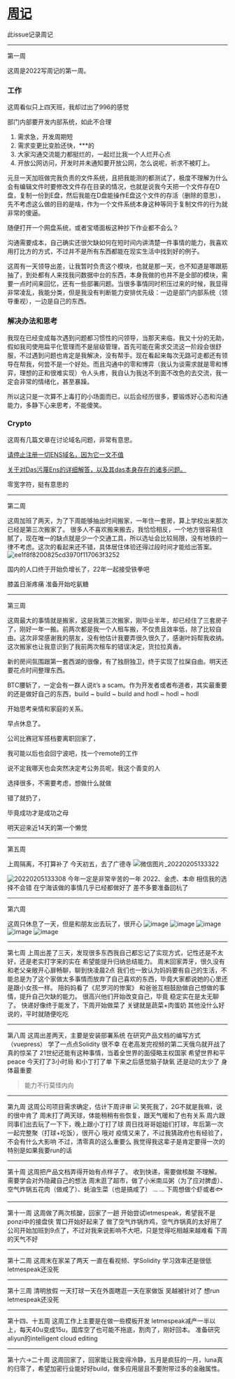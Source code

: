 # [周记](https://github.com/linziyang1106/2022/issues/15)

此issue记录周记

---

第一周

这周是2022写周记的第一周。

### 工作

这周看似只上四天班，我却过出了996的感觉

部门内部要开发内部系统，如此不合理

1. 需求急，开发周期短
2. 需求变更比变脸还快，***的
3. 大家沟通交流能力都挺烂的，一起烂比我一个人烂开心点
4. 开放公网访问，开发时并未通知要开放公网，怎么说呢，祈求不被盯上。

元旦一天加班做完我负责的文件系统，且把我能测的都测试了，极度不理解为什么会有编辑文件时要修改文件存在目录的情况，也就是说我今天把一个文件存在D盘，复制一份到E盘，然后我能在D盘能操作E盘这个文件的存活（删除的意思），先不考虑这么做的目的是啥，作为一个文件系统本身这种等同于复制文件的行为就非常的傻逼。

随便打开一个网盘系统，或者宝塔面板这种抄下作业都不会么？

沟通需要成本，自己确实还很欠缺如何在短时间内讲清楚一件事情的能力，我喜欢用打比方的方式，不过并不是所有东西都能在现实生活中找到好的例子。

这周有一天领导出差，让我暂时负责这个模块，也就是那一天，也不知道是哪跟筋抽了，到处都有人来找我问数据中台的东西，本身我做的也并不是全部的模块，需要一点时间来回忆，还有一些部署问题。当很多事情同时积压过来的时候，我显得非常凌乱，我能分类，但是我没有判断能力安排优先级：一边是部门内部系统（领导重视），一边是自己的东西。

### 解决办法和思考

我现在已经变成每次遇到问题都习惯性的问领导，当那天来临，我又十分的无助，假如我司使用扁平化管理而不是层级管理，首先可能在需求交流这一阶段会很舒服，不过遇到问题也肯定是我解决，没有帮手。现在看起来每次无路可走都还有领导在帮我，何尝不是一个好处。而且沟通中的零和博弈（我认为谈需求就是零和博弈，理想的正和很难实现）令人头疼，我自认为我达不到面不改色的去交流，我一定会非常的情绪化，甚至暴躁。

所以这只是一次算不上毒打的小场面而已，以后会经历很多，要锻炼好心态和沟通能力，多静下心来思考，不能傻笑。

### Crypto

这周有几篇文章在讨论域名问题，非常有意思。

[请停止注册一切ENS域名，因为它一文不值](https://mirror.xyz/0x420B3Ff8E80C7FeA69C03e5EeEb0fE2AcC6b8913/g0NXZ9sBxDMFng3013ZofDtNqJs2iZ3h6-Znm51Q4qo)

[关于对Das污蔑Ens的详细解答，以及其das本身存在的诸多问题。](https://mirror.xyz/wangzhan.eth/Ju326XYG7nhUZ6_VWaV83eHcBrnnwDLjcQB4qEvo328)

零宽字符，挺有意思的

---

第二周

这周加班了两天，为了下周能够抽出时间搬家，一年住一套房，算上学校出来那次已经是第三次搬家了。
很多人不喜欢搬来搬去，我恰恰相反，一个地方很容易住腻了，现在唯一的缺点就是少一个交通工具，所以选址会比较局限，没有地铁的一律不考虑。这次的看起来还不错，具体居住体验还得过段时间才能给出答案。
![ee1f8f8200825cd3970f117063f3252](https://user-images.githubusercontent.com/54968314/149763996-36fee0b5-0b91-40dd-8442-2341deee81c4.png)

国内的人口终于开始负增长了，22年一起接受铁拳吧

膝盖日渐疼痛 准备开始吃氨糖

---

第三周

这周最大的事情就是搬家，这是我第三次搬家，刚毕业半年，却已经住了三套房子了，刚好一年一搬。前两次都是我一个人租车搬，不仅贵且效率低，除了比较自由。这次非常感谢我的朋友，没有他估计我要弄很久很久了，感谢叶妈帮我收纳。这次搬家也让我意识到了我前两次租车的错误决定，货拉拉真香。

新的房间氛围跟第一套西湖的很像，有了独厨独卫，终于实现了拉屎自由。明天还要花点时间整理东西。

BTC腰斩了，一定会有一群人说it’s a scam。作为开发者或者布道者，其实最重要的还是做好自己的东西，build ~ build ~ build and hodl ~ hodl ~ hodl

开始思考亲情和家庭的关系。

早点休息了。

公司比赛冠军搭档要离职回家了，

我可能以后也会回宁波吧，找一个remote的工作

说不定我哪天也会突然决定考公务员呢，我这个善变的人

选择很多，不需要考虑，想做什么就做

错了就扔了， 

毕竟成功才是成功之母

明天迎来近14天的第一个懒觉

---

第五周

上周隔离，不打算补了
今天初五，去了广德寺
![微信图片_20220205133322](https://user-images.githubusercontent.com/54968314/152630168-a1c5f3e0-ba7a-4faf-8129-65f509b1c61a.jpg)

![20220205133308](https://user-images.githubusercontent.com/54968314/152630150-9f8e5827-768b-4b6e-b8d3-9b3f36886d76.jpg)
今年一定是非常辛苦的一年
2022、金虎、本命
相信我的选择不会错
在宁海该做的事情几乎已经都做好了
差不多要准备回杭了


---

第六周

这周只休息了一天，但是和朋友出去玩了，很开心
![image](https://user-images.githubusercontent.com/54968314/154476118-d5d1c021-1e09-409d-8a52-9a6ec1964746.png)
![image](https://user-images.githubusercontent.com/54968314/154476106-84ba1dcf-1068-4711-b36b-83cca2e241b3.png)
![image](https://user-images.githubusercontent.com/54968314/154476137-f79c45f5-3a2b-451b-86d1-f0aacfae6c1c.png)
![image](https://user-images.githubusercontent.com/54968314/154476151-e6bdad95-2eba-46f0-b0a9-8e3be0c6491d.png)
![image](https://user-images.githubusercontent.com/54968314/154476159-282f8396-ca50-4463-a40d-13bf87894173.png)


---

第七周
上周出差了三天，发现很多东西我自己都忘记了实现方式，记性还是不太好，还是老实打字来的实在
希望能提升归纳总结能力。
周末回家弄牙，很久没有和老父亲敞开心扉畅聊，聊到快凌晨2点
我们也一致认为妈妈要有自己的生活，不能总是为了这个家做太多事情而放弃了自己喜欢的东西，毕竟大家都说她的心里还是跟小女孩一样。
陪妈妈看了《尼罗河的惨案》
和爸爸互相鼓励做自己想做的事情，提升自己欠缺的能力。
很高兴他们开始改变自己，毕竟
稳定实在是太无聊了。
快递好像终于能发了，下周开始做菜了
关键就是蔬菜+肉蛋奶
其他没什么好说的，平时就随便吃吃

---

第八周
这周出差两天，主要是安装部署系统
在研究产品文档的编写方式（vuepress）
学了一点点Solidity
很不幸
在老高发完视频的第二天俄乌就开战了
真的惊呆了
21世纪还能有这种事情，当着全世界的面侵略主权国家
希望世界和平peace
今天打了3小时局
和小丁打了单
下来之后感觉脑子缺氧
还是动的太少了
身体最重要
> 能力不行莫怪内向

---

第九周
这周公司项目需求确定，估计下周评审
<img src="https://user-images.githubusercontent.com/54968314/156931193-8da67a9d-2f10-4090-b975-2054bf6b9251.png" style="zoom: 80%;" />
笑死我了，2G不就是我嘛，说的很中肯了
周末打了两天球，体能稍稍有些恢复，跟天气暖和了也有关系
周六跟同事们出去玩了一下下，晚上跟小丁打了球
周日找哥哥姐姐们打球，年后第一次一起完整聚（打球+吃饭），很开心
哦对
疫情又来了，不过我猜政府也有经验了，不会有什么大影响
不过，清零真的这么重要么
我觉得我这辈子是肯定要得一次的
特别是如果我要run的话

---

第十周
这周把产品文档弄得开始有点样子了。
收到快递，需要做核酸
不理解。
需要学会对外隐藏自己的想法
周末逛了超市，做了小米南瓜粥（为了应对脾虚）、空气炸锅五花肉（做咸了）、蚝油生菜（也是搞咸了）
<img src="https://user-images.githubusercontent.com/54968314/158061501-0a704c21-0dae-4060-a90c-7485661a3c56.png" alt="image" style="zoom:20%;" />
<img src="https://user-images.githubusercontent.com/54968314/158061507-095bca4c-3a97-48a5-babe-6ba7fc0ff723.png" alt="image" style="zoom:20%;" />
下周想做个虾或者🐟

---

第十一周
这周做了两次核酸，回家了一趟
开始尝试letmespeak，希望我不是ponzi中的接盘侠
胃口开始好起来了
做了空气炸锅炸鸡，空气炸锅真的太好用了
公司开始加班到9点了，不过对我来说影响不大吧，只是觉得吃相越来越难看
下周的天气不好

---

第十二周
这周末在家呆了两天
一直在看视频、学Solidity
学习效率还是很低
letmespeak还没死

---

第十三周
清明放假
一天打球一天在外面瞎逛一天在家做饭
吴越被针对了
想run
letmespeak还没死

---

第十四、十五周
这周工作上主要是在做一些模板开发
letmespeak减产一半以上，每天40u变成15u，国库空了也可能不拖底，割肉了，刚好回本。
准备研究aliyun的intelligent cloud editing


---

第十六->二十周
这周回家了，回家能让我变得冷静，五月是疯狂的一月，luna真的归零了，希望加密行业能好好build，做多应用层且不要附带过多的金融属性。
